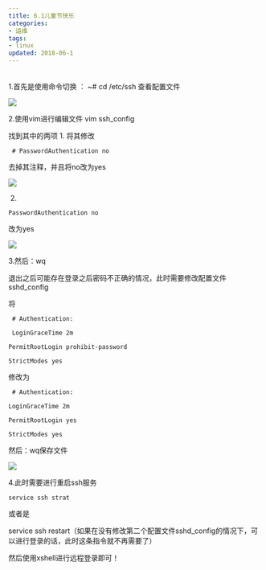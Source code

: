 ```yaml
---
title: 6.1儿童节快乐
categories:
- 运维
tags:
- linux
updated: 2018-06-1
---
```


###### 



 												



1.首先是使用命令切换  ： ~#  cd /etc/ssh 查看配置文件



<img src="{{ site.url }}/assets//blog_images/kali linux_ssh登录_01.png"/>



2.使用vim进行编辑文件 vim ssh_config 

找到其中的两项 1. 将其修改

```
 # PasswordAuthentication no 
```

去掉其注释，并且将no改为yes

<img src="{{ site.url }}/assets//blog_images/kali linux_ssh登录_02.png"/>



​                 2.

```
PasswordAuthentication no 
```

改为yes 

<img src="{{ site.url }}/assets//blog_images/kali linux_ssh登录_03.png"/>



3.然后：wq

退出之后可能存在登录之后密码不正确的情况，此时需要修改配置文件 sshd_config

将

```
 # Authentication: 

 LoginGraceTime 2m

PermitRootLogin prohibit-password

StrictModes yes
```

修改为

```
 # Authentication: 

LoginGraceTime 2m

PermitRootLogin yes

StrictModes yes
```

然后：wq保存文件



<img src="{{ site.url }}/assets//blog_images/kali linux_ssh登录_04.png"/>

 

4.此时需要进行重启ssh服务   

```
service ssh strat
```

或者是

service ssh restart（如果在没有修改第二个配置文件sshd_config的情况下，可以进行登录的话，此时这条指令就不再需要了）

然后使用xshell进行远程登录即可！